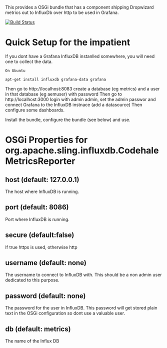 This provides a OSGi bundle that has a component shipping Dropwizard metrics out to InfluxDb over http to be used in
Grafana.


[![Build Status](https://travis-ci.org/ieb/influx-reporter-osgi.svg?branch=master)](https://travis-ci.org/ieb/influx-reporter-osgi)

# Quick Setup for the impatient

If you dont have a Grafana InfluxDB instanlled somewhere, you will need one to collect the data.

    On Ubuntu

    apt-get install influxdb grafana-data grafana

Then go to http://localhost:8083  create a database (eg metrics) and a user in that database (eg aemuser) with password
Then go to http://localhost:3000 login with admin admin, set the admin passwor and connect Grafana to the InfluxDB instnace (add a datasource)
Then configure some dashboards.

Install the bundle, configure the bundle (see below) and use.


# OSGi Properties for org.apache.sling.influxdb.CodehaleMetricsReporter

## host (default: 127.0.0.1)

The host where InfluxDB is running.

## port (default: 8086)

Port where InfluxDB is running.

## secure (default:false)

If true https is used, otherwise http


## username (default: none)

The username to connect to InfluxDB with. This should be a non admin user dedicated to this purpose.

## password (default: none)

The password for the user in InfluxDB. This password will get stored plain text in the OSGi configuration so dont use
a valuable user.

## db (default: metrics)

The name of the Influx DB




